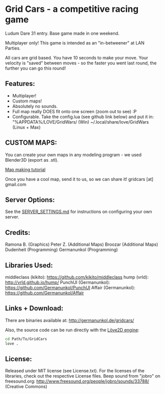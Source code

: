 
Grid Cars - a competitive racing game
============================================

Ludum Dare 31 entry. Base game made in one weekend.

Multiplayer only! This game is intended as an "in-betweener" at LAN Parties.

All cars are grid based. You have 10 seconds to make your move. Your velocity is "saved" between moves -
so the faster you went last round, the further you can go this round!

Features:
---------------------
- Multiplayer!
- Custom maps!
- Absolutely no sounds.
- Full map really DOES fit onto one screen (zoom out to see) :P
- Configurable. Take the config.lua (see github link below) and put it in:
"%APPDATA%/LOVE/GridWars/ (Win)
~/.local/share/love/GridWars (Linux + Max)

CUSTOM MAPS:
----------------------
You can create your own maps in any modeling program - we used Blender3D (export as .stl).

[Map making tutorial](http://www.indiedb.com/games/gridcars/tutorials/create-new-custom-maps)

Once you have a cool map, send it to us, so we can share it!
gridcars [at] gmail.com

Server Options:
----------------------
See the [SERVER_SETTINGS.md](SERVER_SETTINGS.md) for instructions on configuring your own server.

Credits:
----------------------
Ramona B. (Graphics)
Peter Z. (Additional Maps)
Broozar (Additional Maps)
Dudenheit (Programming)
Germanunkol (Programming)

Libraries Used:
----------------------
middleclass (kikito): https://github.com/kikito/middleclass
hump (vrld): http://vrld.github.io/hump/
PunchUI (Germanunkol): https://github.com/Germanunkol/PunchUI
Affair (Germanunkol): https://github.com/Germanunkol/Affair

Links + Download:
----------------------
There are binaries available at:
http://germanunkol.de/gridcars/

Also, the source code can be run directly with the [Löve2D engine](https://love2d.org/):
```bash
cd Path/To/GridCars
love .
```

License:
----------------------
Released under MIT license (see License.txt).
For the licenses of the libraries, check out the respective License files.
Beep sound from "jobro" on freesound.org: http://www.freesound.org/people/jobro/sounds/33788/ (Creative Commons)
